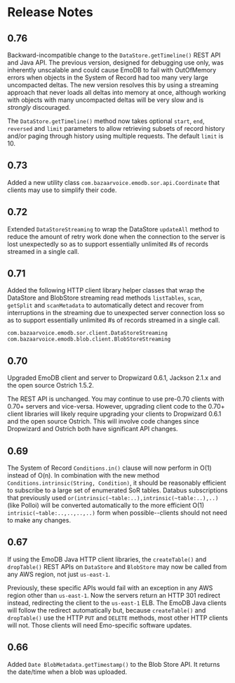 Release Notes
=============

## 0.76

Backward-incompatible change to the `DataStore.getTimeline()` REST API and Java API.  The previous version, designed
for debugging use only, was inherently unscalable and could cause EmoDB to fail with OutOfMemory errors when objects
in the System of Record had too many very large uncompacted deltas.  The new version resolves this by using a streaming
approach that never loads all deltas into memory at once, although working with objects with many uncompacted deltas
will be very slow and is *strongly* discouraged.

The `DataStore.getTimeline()` method now takes optional `start`, `end`, `reversed` and `limit` parameters to allow
retrieving subsets of record history and/or paging through history using multiple requests.  The default `limit` is 10.

## 0.73

Added a new utility class `com.bazaarvoice.emodb.sor.api.Coordinate` that clients may use to simplify their code.

## 0.72

Extended `DataStoreStreaming` to wrap the DataStore `updateAll` method to reduce the amount of retry work done when
the connection to the server is lost unexpectedly so as to support essentially unlimited #s of records streamed in a
single call.

## 0.71

Added the following HTTP client library helper classes that wrap the DataStore and BlobStore streaming read methods
`listTables`, `scan`, `getSplit` and `scanMetadata` to automatically detect and recover from interruptions in the
streaming due to unexpected server connection loss so as to support essentially unlimited #s of records streamed in
a single call.

    com.bazaarvoice.emodb.sor.client.DataStoreStreaming
    com.bazaarvoice.emodb.blob.client.BlobStoreStreaming

## 0.70

Upgraded EmoDB client and server to Dropwizard 0.6.1, Jackson 2.1.x and the open source Ostrich 1.5.2.

The REST API is unchanged.  You may continue to use pre-0.70 clients with 0.70+ servers and vice-versa. However,
upgrading client code to the 0.70+ client libraries will likely require upgrading your clients to Dropwizard 0.6.1
and the open source Ostrich.  This will involve code changes since Dropwizard and Ostrich both have significant API
changes.

## 0.69

The System of Record `Conditions.in()` clause will now perform in O(1) instead of O(n). In combination with the new
method `Conditions.intrinsic(String, Condition)`, it should be reasonably efficient to subscribe to a large set of
enumerated SoR tables. Databus subscriptions that previously used `or(intrinsic(~table:..),intrinsic(~table:..),..)`
(like Polloi) will be converted automatically to the more efficient O(1) `intrisic(~table:..,..,..,..)` form when
possible--clients should not need to make any changes.

## 0.67

If using the EmoDB Java HTTP client libraries, the `createTable()` and `dropTable()` REST APIs on `DataStore`
and `BlobStore` may now be called from any AWS region, not just `us-east-1`.

Previously, these specific APIs would fail with an exception in any AWS region other than `us-east-1`. Now the
servers return an HTTP 301 redirect instead, redirecting the client to the `us-east-1` ELB. The EmoDB Java clients
will follow the redirect automatically but, because `createTable()` and `dropTable()` use the HTTP `PUT` and `DELETE`
methods, most other HTTP clients will not. Those clients will need Emo-specific software updates.

## 0.66

Added `Date BlobMetadata.getTimestamp()` to the Blob Store API. It returns the date/time when a blob was uploaded.
